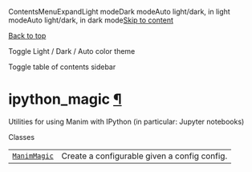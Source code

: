 ContentsMenuExpandLight modeDark modeAuto light/dark, in light modeAuto light/dark, in dark mode[Skip to content](https://docs.manim.community/en/stable/reference/manim.utils.ipython_magic.html#furo-main-content)

[Back to top](https://docs.manim.community/en/stable/reference/manim.utils.ipython_magic.html#)

Toggle Light / Dark / Auto color theme

Toggle table of contents sidebar

# ipython\_magic [¶](https://docs.manim.community/en/stable/reference/manim.utils.ipython_magic.html\#module-manim.utils.ipython_magic "Link to this heading")

Utilities for using Manim with IPython (in particular: Jupyter notebooks)

Classes

|     |     |
| --- | --- |
| [`ManimMagic`](https://docs.manim.community/en/stable/reference/manim.utils.ipython_magic.ManimMagic.html#manim.utils.ipython_magic.ManimMagic "manim.utils.ipython_magic.ManimMagic") | Create a configurable given a config config. |